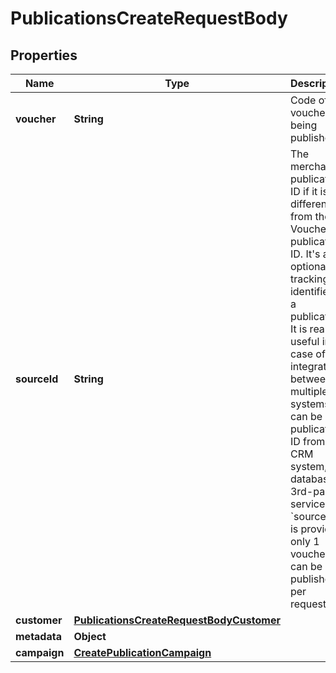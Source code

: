 

# PublicationsCreateRequestBody


## Properties

| Name | Type | Description |
|------------ | ------------- | ------------- |
|**voucher** | **String** | Code of voucher being published. |
|**sourceId** | **String** | The merchant’s publication ID if it is different from the Voucherify publication ID. It&#39;s an optional tracking identifier of a publication. It is really useful in case of an integration between multiple systems. It can be a publication ID from a CRM system, database or 3rd-party service. If &#x60;source_id&#x60; is provided only 1 voucher can be published per request. |
|**customer** | [**PublicationsCreateRequestBodyCustomer**](PublicationsCreateRequestBodyCustomer.md) |  |
|**metadata** | **Object** |  |
|**campaign** | [**CreatePublicationCampaign**](CreatePublicationCampaign.md) |  |



